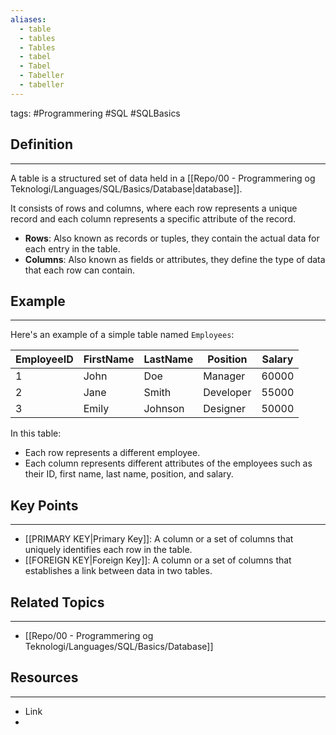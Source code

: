 ```yaml
---
aliases:
  - table
  - tables
  - Tables
  - tabel
  - Tabel
  - Tabeller
  - tabeller
---
```

tags: #Programmering #SQL #SQLBasics

## Definition 
---
A table is a structured set of data held in a [[Repo/00 - Programmering og Teknologi/Languages/SQL/Basics/Database|database]]. 

It consists of rows and columns, where each row represents a unique record and each column represents a specific attribute of the record.

- **Rows**: Also known as records or tuples, they contain the actual data for each entry in the table.
- **Columns**: Also known as fields or attributes, they define the type of data that each row can contain.

## Example
---

Here's an example of a simple table named `Employees`:

| EmployeeID | FirstName | LastName | Position  | Salary |
| ---------- | --------- | -------- | --------- | ------ |
| 1          | John      | Doe      | Manager   | 60000  |
| 2          | Jane      | Smith    | Developer | 55000  |
| 3          | Emily     | Johnson  | Designer  | 50000  |
In this table:

- Each row represents a different employee.
- Each column represents different attributes of the employees such as their ID, first name, last name, position, and salary.
## Key Points
---
- [[PRIMARY KEY|Primary Key]]: A column or a set of columns that uniquely identifies each row in the table.
- [[FOREIGN KEY|Foreign Key]]: A column or a set of columns that establishes a link between data in two tables.


## Related Topics
---
- [[Repo/00 - Programmering og Teknologi/Languages/SQL/Basics/Database]]

## Resources
---
- Link
- 